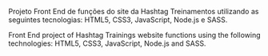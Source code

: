 Projeto Front End de funções do site da Hashtag Treinamentos utilizando as seguintes tecnologias: HTML5, CSS3, JavaScript, Node.js e SASS.

Front End project of Hashtag Trainings website functions using the following technologies: HTML5, CSS3, JavaScript, Node.js and SASS.
